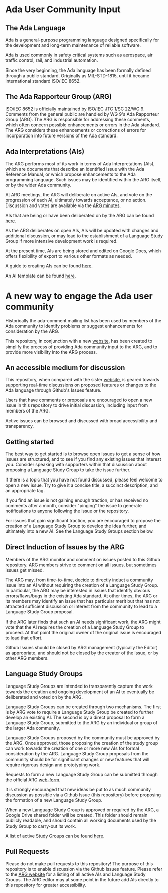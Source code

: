 # Ada User Community Input

## The Ada Language

Ada is a general-purpose programming language designed specifically for the development and long-term maintenance of reliable software.

Ada is used commonly in safety critical systems such as aerospace, air traffic control, rail, and industrial automation.

Since the very beginning, the Ada language has been formally defined through a public standard. Originally as MIL-STD-1815, until it became international standard ISO/IEC 8652.

## The Ada Rapporteur Group (ARG)

ISO/IEC 8652 is officially maintained by ISO/IEC JTC 1/SC 22/WG 9. Comments from the general public are handled by WG 9's Ada Rapporteur Group (ARG). The ARG is responsible for addressing these comments, which often concern possible enhancements or errors in the Ada standard. The ARG considers these enhancements or corrections of errors for incorporation into future versions of the Ada standard.

## Ada Interpretations (AIs)

The ARG performs most of its work in terms of Ada Interpretations (AIs), which are documents that describe an identified issue with the Ada Reference Manual, or which propose enhancements to the Ada programming language.  Such issues may be identified within the ARG itself, or by the wider Ada community.

At ARG meetings, the ARG will deliberate on active AIs, and vote on the progression of each AI, ultimately towards acceptance, or no action. Discussion and votes are available via the [ARG minutes](http://ada-auth.org/arg-minutes.html).

AIs that are being or have been deliberated on by the ARG can be found [here](https://arg.adaic.org/ada-interpretations).

As the ARG deliberates on open AIs, AIs will be updated with changes and additional discussion, or may lead to the establishment of a Language Study Group if more intensive development work is required.

At the present time, AIs are being stored and edited on Google Docs, which offers flexibility of export to various other formats as needed.

A guide to creating AIs can be found [here](http://www.ada-auth.org/ai-form.html).

An AI template can be found [here](https://docs.google.com/document/d/1_7i2ipEx99hxq3hDHc8nqB_As2auw0QeLtut7XjMoHI/edit?usp=sharing).

# A new way to engage the Ada user community

Historically the ada-comment mailing list has been used by members of the Ada community to identify problems or suggest enhancements for consideration by the ARG.  

This repository, in conjunction with a new [website](https://arg.adaic.org/home), has been created to simplify the process of providing Ada community input to the ARG, and to provide more visibility into the ARG process.

## An accessible medium for discussion

This repository, when compared with the sister [website](https://arg.adaic.org/home), is geared towards supporting real-time discussions on proposed features or changes to the Ada language through Github's Issues feature.

Users that have comments or proposals are encouraged to open a new issue in this repository to drive initial discussion, including input from members of the ARG.

Active issues can be browsed and discussed with broad accessibility and transparency.

## Getting started

The best way to get started is to browse open issues to get a sense of how issues are structured, and to see if you find any existing issues that interest you. Consider speaking with supporters within that discussion about proposing a Language Study Group to take the issue further.

If there is a topic that you have not found discussed, please feel welcome to open a new issue. Try to give it a concise title, a succinct description, and an appropriate tag.

If you find an issue is not gaining enough traction, or has received no comments after a month, consider "pinging" the issue to generate notifications to anyone following the issue or the repository.

For issues that gain significant traction, you are encouraged to propose the creation of a Language Study Group to develop the idea further, and ultimately into a new AI. See the Language Study Groups section below.

## Direct Induction of Issues by the ARG

Members of the ARG monitor and comment on issues posted to this Github repository. ARG members strive to comment on all issues, but sometimes issues get missed. 

The ARG may, from time-to-time, decide to directly induct a community issue into an AI without requiring the creation of a Language Study Group. In particular, the ARG may be interested in issues that identify obvious errors/flaws/bugs in the existing Ada standard. At other times, the ARG or its members may identify an issue that has particular merit but that has not attracted sufficient discussion or interest from the community to lead to a Language Study Group proposal.

If the ARG later finds that such an AI needs significant work, the ARG might vote that the AI requires the creation of a Language Study Group to proceed. At that point the original owner of the original issue is encouraged to lead that effort.

Github Issues should be closed by ARG management (typically the Editor) as appropriate, and should not be closed by the creator of the issue, or by other ARG members.

## Language Study Groups

Language Study Groups are intended to transparently capture the work towards the creation and ongoing development of an AI to eventually be deliberated and voted on by the ARG.

Language Study Groups can be created through two mechanisms. The first is by ARG vote to require a Language Study Group be created to further develop an existing AI. The second is by a direct proposal to form a Language Study Group, submitted to the ARG by an individual or group of the larger Ada community. 

Language Study Groups proposed by the community must be approved by the ARG. Once approved, those proposing the creation of the study group can work towards the creation of one or more new AIs for formal consideration by the ARG. Language Study Group proposals from the community should be for significant changes or new features that will require rigorous design and prototyping work. 

Requests to form a new Language Study Group can be submitted through the official ARG [web-form](https://arg.adaic.org/community-input).

It is strongly encouraged that new ideas be put to as much community discussion as possible via a Github Issue (this repository) before proposing the formation of a new Language Study Group.

When a new Language Study Group is approved or required by the ARG, a Google Drive shared folder will be created. This folder should remain publicly readable, and should contain all working documents used by the Study Group to carry-out its work.

A list of active Study Groups can be found [here](https://arg.adaic.org/community-input).

## Pull Requests

Please do not make pull requests to this repository! The purpose of this repository is to enable discussion via the Github Issues feature. Please refer to the [ARG website](https://arg.adaic.org) for a listing of all active AIs and Language Study Groups. The ARG editor may at some point in the future add AIs directly to this repository for greater accessibility.
